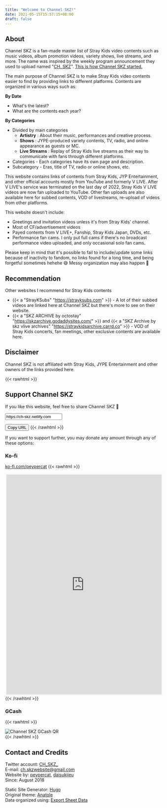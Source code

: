 ```yaml
---
title: "Welcome to Channel SKZ!"
date: 2021-05-15T15:57:15+08:00
draft: false
---
```

## About
Channel SKZ is a fan-made master list of Stray Kids video contents such as music videos, album promotion videos, variety shows, live streams, and more. The name was inspired by the weekly program announcement they used to upload named  "[CH. SKZ](https://twitter.com/Stray_Kids/status/1142734078518558721)". [This is how Channel SKZ started.](/site-update/startline/)

The main purpose of Channel SKZ is to make Stray Kids video contents easier to find by providing links to different platforms. Contents are organized in various ways such as:

**By Date**
* What's the latest?
* What are the contents each year?

**By Categories**
* Divided by main categories
  - **Artistry** : About their music, performances and creative process.
  - **Shows** : JYPE-produced variety contents, TV, radio, and online appearance as guests or MC.
  - **Live Streams** : Replay of Stray Kids live streams as their way to communicate with fans through different platforms.
* Categories - Each categories have its own page and description.
* Subcategory - Eras, title of TV, radio or online shows, etc.

This website contains links of contents from Stray Kids, JYP Entertainment, and other official accounts mostly from YouTube and formerly V LIVE. After V LIVE's service was terminated on the last day of 2022, Stray Kids V LIVE videos are now fan uploaded to YouTube. Other fan uploads are also available here for subbed contents, VOD of livestreams, re-upload of videos from other platforms.

This website doesn't include:
* Greetings and invitation videos unless it's from Stray Kids' channel.
* Most of CF/advertisement videos
* Payed contents from V LIVE+, Fanship, Stray Kids Japan, DVDs, etc.
* Performance fan cams. I only put full cams if there's no broadcast performance video uploaded, and only occasional solo fan cams.

Please keep in mind that it's possible to fail to include/update some links because of inactivity to fandom, no links found for a long time, and being forgetful sometimes hehehe 😅 Messy organization may also happen 😬


## Recommendation
Other websites I recommend for Stray Kids contents
* {{< a "StrayKSubs" "https://strayksubs.com" >}} - A lot of their subbed videos are linked here at Channel SKZ but there's more to see on their website.
* {{< a "SKZ ARCHIVE by octostay" "https://skzarchive.godaddysites.com/" >}}
and {{< a "SKZ Archive by skz vlive archives" "https://straykidsarchive.carrd.co" >}} - VOD of Stray Kids concerts, fan meetings, other exclusive contents are available here.


## Disclaimer
Channel SKZ is not affiliated with Stray Kids, JYPE Entertainment and other owners of the links provided here.

{{< rawhtml >}}
<h2 id="support">Support Channel SKZ</h2>
<p>If you like this website, feel free to share Channel SKZ 🥰</p>

<input type="text" value="https://ch-skz.netlify.com" id="site-url">

<button onclick="copyText()">Copy URL</button>
{{< /rawhtml >}}

If you want to support further, you may donate any amount through any of these options:
### Ko-fi
[ko-fi.com/peypercat](https://ko-fi.com/peypercat)
{{< rawhtml >}}
  <iframe id='kofiframe' src='https://ko-fi.com/peypercat/?hidefeed=true&widget=true&embed=true&preview=true' style='border:none;width:100%;padding:4px;background:#f9f9f9;' height='712' title='peypercat'></iframe>
{{< /rawhtml >}}

### GCash
{{< rawhtml >}}
  <div class="md-img">
    <img src="/images/chskzgcash.png" alt="Channel SKZ GCash QR" />
  </div>
{{< /rawhtml >}}

## Contact and Credits
Twitter account: [CH_SKZ_](https://twitter.com/CH_SKZ_) \
E-mail: ch.skzwebsite@gmail.com \
Website by: [peypercat](https://twitter.com/peypercat), [daisukijeu](https://twitter.com/daisukijeu) \
Since: August 2018

Static Site Generator: [Hugo](https://gohugo.io/) \
Original theme: [Anatole](https://themes.gohugo.io/anatole/) \
Data organized using: [Export Sheet Data](https://workspace.google.com/marketplace/app/export_sheet_data/903838927001)
